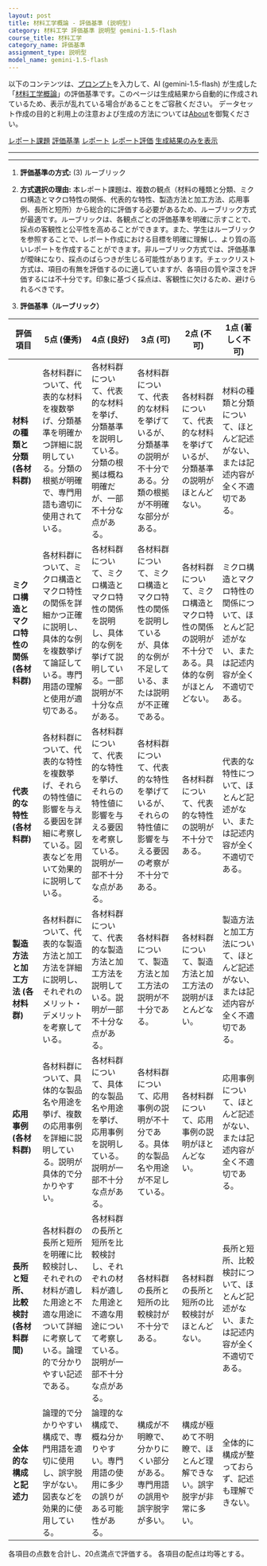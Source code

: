 ```yaml
---
layout: post
title: 材料工学概論 - 評価基準 (説明型)
category: 材料工学 評価基準 説明型 gemini-1.5-flash
course_title: 材料工学
category_name: 評価基準
assignment_type: 説明型
model_name: gemini-1.5-flash
---
```


以下のコンテンツは、[プロンプト](https://github.com/takedatoshiyuki/synthetic_assignments/tree/main/generated/材料工学/gemini-1.5-flash/prompt_評価基準-説明型.md)を入力して、AI (gemini-1.5-flash) が生成した「[材料工学概論](/contents/材料工学/)」の評価基準です。このページは生成結果から自動的に作成されているため、表示が乱れている場合があることをご容赦ください。
データセット作成の目的と利用上の注意および生成の方法については[About](/About)を御覧ください。

[レポート課題](../レポート課題-説明型)
[評価基準](../評価基準-説明型)
[レポート](../レポート-説明型)
[レポート評価](../レポート評価-説明型)
[生成結果のみを表示](https://github.com/takedatoshiyuki/synthetic_assignments/tree/main/generated/材料工学/gemini-1.5-flash/評価基準-説明型.md)
  

***
***
  
1. **評価基準の方式:** (3) ルーブリック

2. **方式選択の理由:**  本レポート課題は、複数の観点（材料の種類と分類、ミクロ構造とマクロ特性の関係、代表的な特性、製造方法と加工方法、応用事例、長所と短所）から総合的に評価する必要があるため、ルーブリック方式が最適です。ルーブリックは、各観点ごとの評価基準を明確に示すことで、採点の客観性と公平性を高めることができます。また、学生はルーブリックを参照することで、レポート作成における目標を明確に理解し、より質の高いレポートを作成することができます。非ルーブリック方式では、評価基準が曖昧になり、採点のばらつきが生じる可能性があります。チェックリスト方式は、項目の有無を評価するのに適していますが、各項目の質や深さを評価するには不十分です。印象に基づく採点は、客観性に欠けるため、避けられるべきです。


3. **評価基準（ルーブリック）**

| 評価項目 | 5点 (優秀) | 4点 (良好) | 3点 (可) | 2点 (不可) | 1点 (著しく不可) |
|---|---|---|---|---|---|
| **材料の種類と分類 (各材料群)** | 各材料群について、代表的な材料を複数挙げ、分類基準を明確かつ詳細に説明している。分類の根拠が明確で、専門用語も適切に使用されている。 | 各材料群について、代表的な材料を挙げ、分類基準を説明している。分類の根拠は概ね明確だが、一部不十分な点がある。 | 各材料群について、代表的な材料を挙げているが、分類基準の説明が不十分である。分類の根拠が不明確な部分がある。 | 各材料群について、代表的な材料を挙げているが、分類基準の説明がほとんどない。 | 材料の種類と分類について、ほとんど記述がない、または記述内容が全く不適切である。 |
| **ミクロ構造とマクロ特性の関係 (各材料群)** | 各材料群について、ミクロ構造とマクロ特性の関係を詳細かつ正確に説明し、具体的な例を複数挙げて論証している。専門用語の理解と使用が適切である。 | 各材料群について、ミクロ構造とマクロ特性の関係を説明し、具体的な例を挙げて説明している。一部説明が不十分な点がある。 | 各材料群について、ミクロ構造とマクロ特性の関係を説明しているが、具体的な例が不足している、または説明が不正確である。 | 各材料群について、ミクロ構造とマクロ特性の関係の説明が不十分である。具体的な例がほとんどない。 | ミクロ構造とマクロ特性の関係について、ほとんど記述がない、または記述内容が全く不適切である。 |
| **代表的な特性 (各材料群)** | 各材料群について、代表的な特性を複数挙げ、それらの特性値に影響を与える要因を詳細に考察している。図表などを用いて効果的に説明している。 | 各材料群について、代表的な特性を挙げ、それらの特性値に影響を与える要因を考察している。説明が一部不十分な点がある。 | 各材料群について、代表的な特性を挙げているが、それらの特性値に影響を与える要因の考察が不十分である。 | 各材料群について、代表的な特性の説明が不十分である。 | 代表的な特性について、ほとんど記述がない、または記述内容が全く不適切である。 |
| **製造方法と加工方法 (各材料群)** | 各材料群について、代表的な製造方法と加工方法を詳細に説明し、それぞれのメリット・デメリットを考察している。 | 各材料群について、代表的な製造方法と加工方法を説明している。説明が一部不十分な点がある。 | 各材料群について、製造方法と加工方法の説明が不十分である。 | 各材料群について、製造方法と加工方法の説明がほとんどない。 | 製造方法と加工方法について、ほとんど記述がない、または記述内容が全く不適切である。 |
| **応用事例 (各材料群)** | 各材料群について、具体的な製品名や用途を挙げ、複数の応用事例を詳細に説明している。説明が具体的で分かりやすい。 | 各材料群について、具体的な製品名や用途を挙げ、応用事例を説明している。説明が一部不十分な点がある。 | 各材料群について、応用事例の説明が不十分である。具体的な製品名や用途が不足している。 | 各材料群について、応用事例の説明がほとんどない。 | 応用事例について、ほとんど記述がない、または記述内容が全く不適切である。 |
| **長所と短所、比較検討 (各材料群間)** | 各材料群の長所と短所を明確に比較検討し、それぞれの材料が適した用途と不適な用途について詳細に考察している。論理的で分かりやすい記述である。 | 各材料群の長所と短所を比較検討し、それぞれの材料が適した用途と不適な用途について考察している。説明が一部不十分な点がある。 | 各材料群の長所と短所の比較検討が不十分である。 | 各材料群の長所と短所の比較検討がほとんどない。 | 長所と短所、比較検討について、ほとんど記述がない、または記述内容が全く不適切である。 |
| **全体的な構成と記述力** | 論理的で分かりやすい構成で、専門用語を適切に使用し、誤字脱字がない。図表などを効果的に使用している。 | 論理的な構成で、概ね分かりやすい。専門用語の使用に多少の誤りがある可能性がある。 | 構成が不明瞭で、分かりにくい部分がある。専門用語の誤用や誤字脱字が多い。 | 構成が極めて不明瞭で、ほとんど理解できない。誤字脱字が非常に多い。 | 全体的に構成が整っておらず、記述も理解できない。 |


各項目の点数を合計し、20点満点で評価する。  各項目の配点は均等とする。
